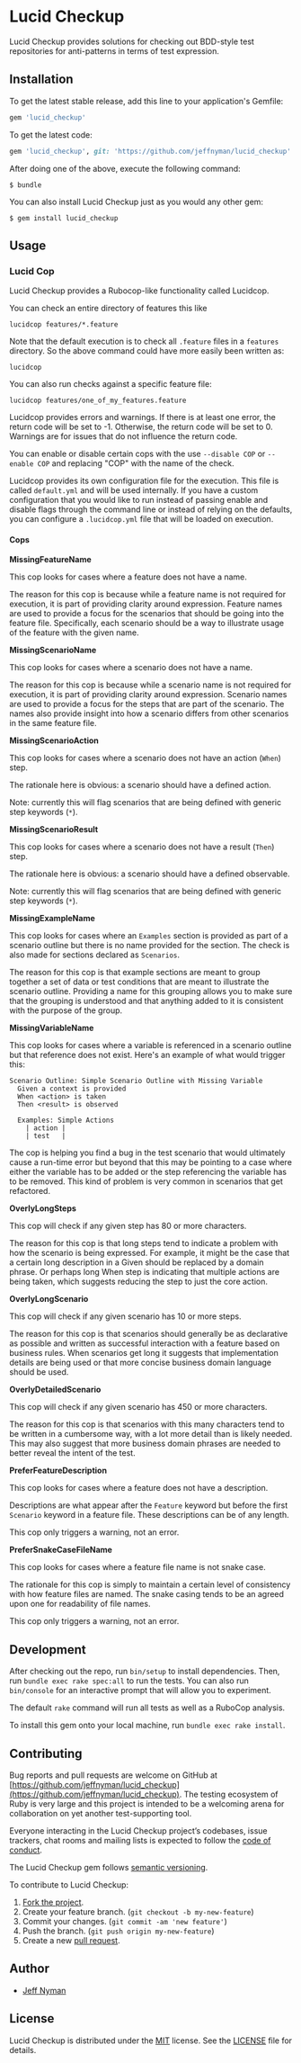 # Lucid Checkup

Lucid Checkup provides solutions for checking out BDD-style test repositories for anti-patterns in terms of test expression.

## Installation

To get the latest stable release, add this line to your application's Gemfile:

```ruby
gem 'lucid_checkup'
```

To get the latest code:

```ruby
gem 'lucid_checkup', git: 'https://github.com/jeffnyman/lucid_checkup'
```

After doing one of the above, execute the following command:

    $ bundle

You can also install Lucid Checkup just as you would any other gem:

    $ gem install lucid_checkup

## Usage

### Lucid Cop

Lucid Checkup provides a Rubocop-like functionality called Lucidcop.

You can check an entire directory of features this like

`lucidcop features/*.feature`

Note that the default execution is to check all `.feature` files in a `features` directory. So the above command could have more easily been written as:

`lucidcop`

You can also run checks against a specific feature file:

`lucidcop features/one_of_my_features.feature`

Lucidcop provides errors and warnings. If there is at least one error, the return code will be set to -1. Otherwise, the return code will be set to 0. Warnings are for issues that do not influence the return code.

You can enable or disable certain cops with the use `--disable COP` or `--enable COP` and replacing "COP" with the name of the check.

Lucidcop provides its own configuration file for the execution. This file is called `default.yml` and will be used internally. If you have a custom configuration that you would like to run instead of passing enable and disable flags through the command line or instead of relying on the defaults, you can configure a `.lucidcop.yml` file that will be loaded on execution.

#### Cops

**MissingFeatureName**

This cop looks for cases where a feature does not have a name.

The reason for this cop is because while a feature name is not required for execution, it is part of providing clarity around expression. Feature names are used to provide a focus for the scenarios that should be going into the feature file. Specifically, each scenario should be a way to illustrate usage of the feature with the given name.

**MissingScenarioName**

This cop looks for cases where a scenario does not have a name.

The reason for this cop is because while a scenario name is not required for execution, it is part of providing clarity around expression. Scenario names are used to provide a focus for the steps that are part of the scenario. The names also provide insight into how a scenario differs from other scenarios in the same feature file.

**MissingScenarioAction**

This cop looks for cases where a scenario does not have an action (`When`) step.

The rationale here is obvious: a scenario should have a defined action.

Note: currently this will flag scenarios that are being defined with generic step keywords (`*`).

**MissingScenarioResult**

This cop looks for cases where a scenario does not have a result (`Then`) step.

The rationale here is obvious: a scenario should have a defined observable.

Note: currently this will flag scenarios that are being defined with generic step keywords (`*`).

**MissingExampleName**

This cop looks for cases where an `Examples` section is provided as part of a scenario outline but there is no name provided for the section. The check is also made for sections declared as `Scenarios`.

The reason for this cop is that example sections are meant to group together a set of data or test conditions that are meant to illustrate the scenario outline. Providing a name for this grouping allows you to make sure that the grouping is understood and that anything added to it is consistent with the purpose of the group.

**MissingVariableName**

This cop looks for cases where a variable is referenced in a scenario outline but that reference does not exist. Here's an example of what would trigger this:

```
Scenario Outline: Simple Scenario Outline with Missing Variable
  Given a context is provided
  When <action> is taken
  Then <result> is observed

  Examples: Simple Actions
    | action |
    | test   |
```

The cop is helping you find a bug in the test scenario that would ultimately cause a run-time error but beyond that this may be pointing to a case where either the variable has to be added or the step referencing the variable has to be removed. This kind of problem is very common in scenarios that get refactored.

**OverlyLongSteps**

This cop will check if any given step has 80 or more characters.

The reason for this cop is that long steps tend to indicate a problem with how the scenario is being expressed. For example, it might be the case that a certain long description in a Given should be replaced by a domain phrase. Or perhaps long When step is indicating that multiple actions are being taken, which suggests reducing the step to just the core action.

**OverlyLongScenario**

This cop will check if any given scenario has 10 or more steps.

The reason for this cop is that scenarios should generally be as declarative as possible and written as successful interaction with a feature based on business rules. When scenarios get long it suggests that implementation details are being used or that more concise business domain language should be used.

**OverlyDetailedScenario**

This cop will check if any given scenario has 450 or more characters.

The reason for this cop is that scenarios with this many characters tend to be written in a cumbersome way, with a lot more detail than is likely needed. This may also suggest that more business domain phrases are needed to better reveal the intent of the test.

**PreferFeatureDescription**

This cop looks for cases where a feature does not have a description.

Descriptions are what appear after the `Feature` keyword but before the first `Scenario` keyword in a feature file. These descriptions can be of any length.

This cop only triggers a warning, not an error.

**PreferSnakeCaseFileName**

This cop looks for cases where a feature file name is not snake case.

The rationale for this cop is simply to maintain a certain level of consistency with how feature files are named. The snake casing tends to be an agreed upon one for readability of file names.

This cop only triggers a warning, not an error.

## Development

After checking out the repo, run `bin/setup` to install dependencies. Then, run `bundle exec rake spec:all` to run the tests. You can also run `bin/console` for an interactive prompt that will allow you to experiment.

The default `rake` command will run all tests as well as a RuboCop analysis.

To install this gem onto your local machine, run `bundle exec rake install`.

## Contributing

Bug reports and pull requests are welcome on GitHub at [https://github.com/jeffnyman/lucid_checkup](https://github.com/jeffnyman/lucid_checkup). The testing ecosystem of Ruby is very large and this project is intended to be a welcoming arena for collaboration on yet another test-supporting tool.

Everyone interacting in the Lucid Checkup project’s codebases, issue trackers, chat rooms and mailing lists is expected to follow the [code of conduct](https://github.com/jeffnyman/lucid_checkup/blob/master/CODE_OF_CONDUCT.md).

The Lucid Checkup gem follows [semantic versioning](http://semver.org).

To contribute to Lucid Checkup:

1. [Fork the project](http://gun.io/blog/how-to-github-fork-branch-and-pull-request/).
2. Create your feature branch. (`git checkout -b my-new-feature`)
3. Commit your changes. (`git commit -am 'new feature'`)
4. Push the branch. (`git push origin my-new-feature`)
5. Create a new [pull request](https://help.github.com/articles/using-pull-requests).

## Author

* [Jeff Nyman](http://testerstories.com)

## License

Lucid Checkup is distributed under the [MIT](http://www.opensource.org/licenses/MIT) license.
See the [LICENSE](https://github.com/jeffnyman/lucid_checkup/blob/master/LICENSE.md) file for details.
